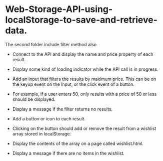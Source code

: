 # Web-Storage-API-using-localStorage-to-save-and-retrieve-data.

The second folder include filter method also


- Connect to the API and display the name and price property of each result.
- Display some kind of loading indicator while the API call is in progress.
- Add an input that filters the results by maximum price. This can be on the keyup event on the input, or the click event of a button.
- For example, if a user enters 50, only results with a price of 50 or less should be displayed.
- Display a message if the filter returns no results.

- Add a button or icon to each result.
- Clicking on the button should add or remove the result from a wishlist array stored in localStorage.
- Display the contents of the array on a page called wishlist.html.
- Display a message if there are no items in the wishlist.

